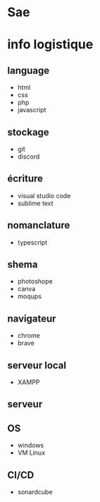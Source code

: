 # Sae

# info logistique

## language

- html
- css
- php
- javascript

## stockage

- git
- discord

## écriture

- visual studio code
- sublime text

## nomanclature

- typescript

## shema

- photoshope
- canva
- moqups

## navigateur

- chrome
- brave

## serveur local

- XAMPP

## serveur

## OS

- windows
- VM Linux

## CI/CD

- sonardcube
